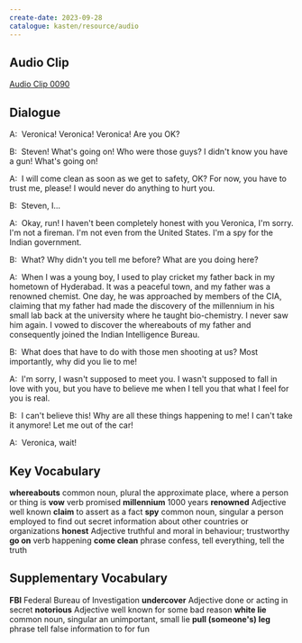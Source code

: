```yaml
---
create-date: 2023-09-28
catalogue: kasten/resource/audio
---
```


## Audio Clip
[Audio Clip 0090](https://archive.org/download/englishpod_all/englishpod_0090dg.mp3)

## Dialogue
A:  Veronica! Veronica! Veronica! Are you OK?

B:  Steven! What's going on! Who were those guys? I didn't know you have a gun! What's going on!

A:  I will come clean as soon as we get to safety, OK? For now, you have to trust me, please! I would never do anything to hurt you.

B:  Steven, I...

A:  Okay, run! I haven't been completely honest with you  Veronica, I'm sorry. I'm not a fireman. I'm not even from the United States. I'm a spy for the Indian government.

B:  What? Why didn't you tell me before? What are you doing here?

A:  When I was a young boy, I used to play cricket my father back in my hometown of Hyderabad. It was a peaceful town, and my father was a renowned chemist. One day, he was approached by members of the CIA, claiming that my father had made the discovery of the millennium in his small lab back at the university where   he taught bio-chemistry. I never saw him again. I vowed to discover the whereabouts of my father and consequently joined the Indian Intelligence Bureau.

B:  What does that have to do with  those men shooting at us? Most importantly, why did you lie to me!

A:  I'm sorry, I wasn't supposed to meet you. I wasn't supposed to fall in love with you, but you have to believe me when I tell you that what I feel for you is real.

B:  I can't believe this! Why are all these things happening to me! I can't take it anymore! Let me out of the car!

A:  Veronica, wait!

## Key Vocabulary
**whereabouts**   common noun, plural     the approximate place, where a person or thing is
**vow**           verb                    promised
**millennium**                            1000 years
**renowned**      Adjective               well known
**claim**                                 to assert as a fact
**spy**           common noun, singular   a person employed to find out secret information about other countries or organizations
**honest**        Adjective               truthful and moral in behaviour; trustworthy
**go on**         verb                    happening
**come clean**    phrase                  confess, tell everything, tell the truth

## Supplementary Vocabulary
**FBI**                                            Federal Bureau of Investigation
**undercover**             Adjective               done or acting in secret
**notorious**              Adjective               well known for some bad reason
**white lie**              common noun, singular   an unimportant, small lie
**pull (someone's) leg**   phrase                  tell false information to for fun

